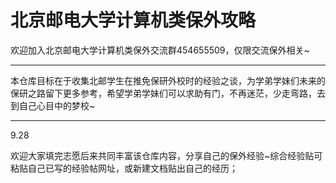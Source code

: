# 北京邮电大学计算机类保外攻略



欢迎加入北京邮电大学计算机类保外交流群454655509，仅限交流保外相关~

------

本仓库目标在于收集北邮学生在推免保研外校时的经验之谈，为学弟学妹们未来的保研之路留下更多参考，希望学弟学妹们可以求助有门，不再迷茫，少走弯路，去到自己心目中的梦校~

------



9.28

欢迎大家填完志愿后来共同丰富该仓库内容，分享自己的保外经验~综合经验贴可粘贴自己已写的经验帖网址，或新建文档贴出自己的经历；